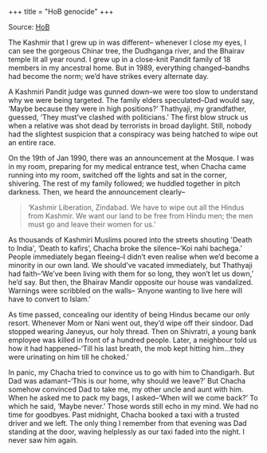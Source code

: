 +++
title = "HoB genocide"
+++

Source: [HoB](https://www.linkedin.com/posts/humans-of-bombay_kashmir-kashmirfiles-genocide-activity-6909332553522950144-f4Se/)

The Kashmir that I grew up in was different– whenever I close my eyes, I can see the gorgeous Chinar tree, the Dudhganga river, and the Bhairav temple lit all year round. I grew up in a close-knit Pandit family of 18 members in my ancestral home. But in 1989, everything changed–bandhs had become the norm; we’d have strikes every alternate day. 

A Kashmiri Pandit judge was gunned down–we were too slow to understand why we were being targeted. The family elders speculated–Dad would say, ‘Maybe because they were in high positions?’ Thathyaji, my grandfather, guessed, ‘They must’ve clashed with politicians.’ The first blow struck us when a relative was shot dead by terrorists in broad daylight. Still, nobody had the slightest suspicion that a conspiracy was being hatched to wipe out an entire race.

On the 19th of Jan 1990, there was an announcement at the Mosque. I was in my room, preparing for my medical entrance test, when Chacha came running into my room, switched off the lights and sat in the corner, shivering. The rest of my family followed; we huddled together in pitch darkness. Then, we heard the announcement clearly– 

> ‘Kashmir Liberation, Zindabad. We have to wipe out all the Hindus from Kashmir. We want our land to be free from Hindu men; the men must go and leave their women for us.’

As thousands of Kashmiri Muslims poured into the streets shouting 'Death to India', ‘Death to kafirs’, Chacha broke the silence–‘Koi nahi bachega.’ People immediately began fleeing–I didn’t even realise when we’d become a minority in our own land. We should’ve vacated immediately, but Thathyaji had faith–‘We’ve been living with them for so long, they won’t let us down,’ he’d say. But then, the Bhairav Mandir opposite our house was vandalized. Warnings were scribbled on the walls– ‘Anyone wanting to live here will have to convert to Islam.’ 

As time passed, concealing our identity of being Hindus became our only resort. Whenever Mom or Nani went out, they’d wipe off their sindoor. Dad stopped wearing Janeyus, our holy thread. Then on Shivratri, a young bank employee was killed in front of a hundred people. Later, a neighbour told us how it had happened–‘Till his last breath, the mob kept hitting him…they were urinating on him till he choked.’ 

In panic, my Chacha tried to convince us to go with him to Chandigarh. But Dad was adamant–‘This is our home, why should we leave?’ But Chacha somehow convinced Dad to take me, my other uncle and aunt with him. When he asked me to pack my bags, I asked–‘When will we come back?’ To which he said, ‘Maybe never.’ Those words still echo in my mind. We had no time for goodbyes. Past midnight, Chacha booked a taxi with a trusted driver and we left. The only thing I remember from that evening was Dad standing at the door, waving helplessly as our taxi faded into the night. I never saw him again.

